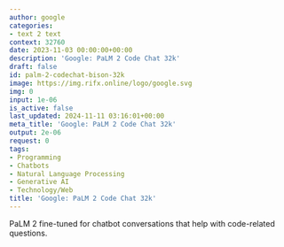 ```yaml
---
author: google
categories:
- text 2 text
context: 32760
date: 2023-11-03 00:00:00+00:00
description: 'Google: PaLM 2 Code Chat 32k'
draft: false
id: palm-2-codechat-bison-32k
image: https://img.rifx.online/logo/google.svg
img: 0
input: 1e-06
is_active: false
last_updated: 2024-11-11 03:16:01+00:00
meta_title: 'Google: PaLM 2 Code Chat 32k'
output: 2e-06
request: 0
tags:
- Programming
- Chatbots
- Natural Language Processing
- Generative AI
- Technology/Web
title: 'Google: PaLM 2 Code Chat 32k'
---
```







PaLM 2 fine-tuned for chatbot conversations that help with code-related questions.

